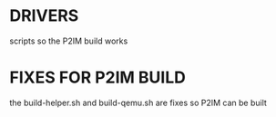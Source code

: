 # DRIVERS
scripts so the P2IM build works


# FIXES FOR P2IM BUILD
the build-helper.sh and build-qemu.sh are fixes so P2IM can be built 